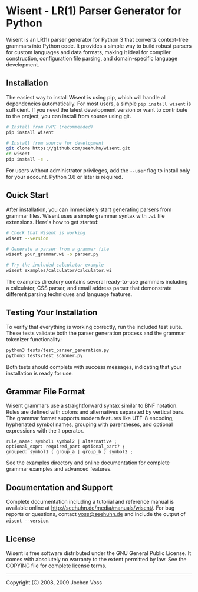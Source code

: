 # Wisent - LR(1) Parser Generator for Python

Wisent is an LR(1) parser generator for Python 3 that converts context-free grammars into Python code. It provides a simple way to build robust parsers for custom languages and data formats, making it ideal for compiler construction, configuration file parsing, and domain-specific language development.

## Installation

The easiest way to install Wisent is using pip, which will handle all dependencies automatically. For most users, a simple `pip install wisent` is sufficient. If you need the latest development version or want to contribute to the project, you can install from source using git.

```bash
# Install from PyPI (recommended)
pip install wisent

# Install from source for development
git clone https://github.com/seehuhn/wisent.git
cd wisent
pip install -e .
```

For users without administrator privileges, add the `--user` flag to install only for your account. Python 3.6 or later is required.

## Quick Start

After installation, you can immediately start generating parsers from grammar files. Wisent uses a simple grammar syntax with `.wi` file extensions. Here's how to get started:

```bash
# Check that Wisent is working
wisent --version

# Generate a parser from a grammar file
wisent your_grammar.wi -o parser.py

# Try the included calculator example
wisent examples/calculator/calculator.wi
```

The examples directory contains several ready-to-use grammars including a calculator, CSS parser, and email address parser that demonstrate different parsing techniques and language features.

## Testing Your Installation

To verify that everything is working correctly, run the included test suite. These tests validate both the parser generation process and the grammar tokenizer functionality:

```bash
python3 tests/test_parser_generation.py
python3 tests/test_scanner.py
```

Both tests should complete with success messages, indicating that your installation is ready for use.

## Grammar File Format

Wisent grammars use a straightforward syntax similar to BNF notation. Rules are defined with colons and alternatives separated by vertical bars. The grammar format supports modern features like UTF-8 encoding, hyphenated symbol names, grouping with parentheses, and optional expressions with the `?` operator.

```
rule_name: symbol1 symbol2 | alternative ;
optional_expr: required_part optional_part? ;
grouped: symbol1 ( group_a | group_b ) symbol2 ;
```

See the examples directory and online documentation for complete grammar examples and advanced features.

## Documentation and Support

Complete documentation including a tutorial and reference manual is available online at http://seehuhn.de/media/manuals/wisent/. For bug reports or questions, contact <voss@seehuhn.de> and include the output of `wisent --version`.

## License

Wisent is free software distributed under the GNU General Public License. It comes with absolutely no warranty to the extent permitted by law. See the COPYING file for complete license terms.

---
Copyright (C) 2008, 2009 Jochen Voss